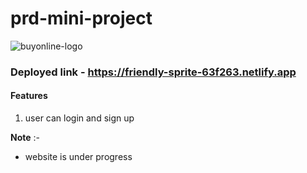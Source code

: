 # prd-mini-project
![buyonline-logo](https://user-images.githubusercontent.com/101567617/217269641-c38b6de0-1935-4530-95d5-855ebeb19c7f.png)


### Deployed link - https://friendly-sprite-63f263.netlify.app


#### Features

1. user can login and sign up

**Note** :-
* website is under progress
